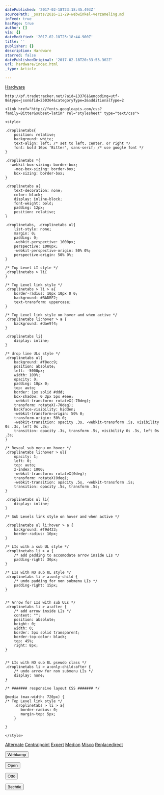 ```yaml
---
datePublished: '2017-02-18T23:18:45.493Z'
sourcePath: _posts/2016-11-29-webwinkel-verzameling.md
inFeed: true
hasPage: true
author: []
via: {}
dateModified: '2017-02-18T23:18:44.900Z'
title: ''
publisher: {}
description: Hardware
starred: false
datePublishedOriginal: '2017-02-18T20:33:53.302Z'
url: hardware/index.html
_type: Article

---
```

[Hardware][0]

    http://pf.tradetracker.net/?aid=133761&encoding=utf-8&type=json&fid=250364&categoryType=2&additionalType=2

    <link href="http://fonts.googleapis.com/css?family=Bitter&subset=latin" rel="stylesheet" type="text/css">
    
    <style>
    
    .droplinetabs{
        position: relative;
        background: white;
        text-align: left; /* set to left, center, or right */
        font: bold 16px 'Bitter', sans-serif; /* use google font */
    }
    
    .droplinetabs *{
      -webkit-box-sizing: border-box;
    	-moz-box-sizing: border-box;
    	box-sizing: border-box;
    }
    
    .droplinetabs a{
        text-decoration: none;
        color: black;
        display: inline-block;
        font-weight: bold;
        padding: 12px;
        position: relative;
    }
    
    .droplinetabs, .droplinetabs ul{
        list-style: none;
        margin: 0;
        padding: 0;
    	-webkit-perspective: 1000px;
    	perspective: 1000px;
        -webkit-perspective-origin: 50% 0%;
    	perspective-origin: 50% 0%;
    }
    
    /* Top Level LI style */
    .droplinetabs > li{
    }
    
    /* Top Level link style */
    .droplinetabs > li > a{
        border-radius: 10px 10px 0 0;
        background: #BADBF2;
        text-transform: uppercase;
    }
    
    /* Top Level link style on hover and when active */
    .droplinetabs li:hover > a {
        background: #dae9f4;
    }
    
    .droplinetabs li{
        display: inline;
    }
    
    /* drop line ULs style */
    .droplinetabs ul{
        background: #f8ecc9;
        position: absolute;
        left: -5000px;
        width: 100%;
        opacity: 0;
        padding: 10px 0;
        top: auto;
        border: 1px solid #ddd;
        box-shadow: 0 3px 5px #eee;
        -webkit-transform: rotateX(-70deg);
        transform: rotateX(-70deg);
        backface-visibility: hidden;
        -webkit-transform-origin: 50% 0;
        transform-origin: 50% 0;
        -webkit-transition: opacity .3s, -webkit-transform .5s, visibility 0s .3s, left 0s .3s;
        transition: opacity .3s, transform .5s, visibility 0s .3s, left 0s .3s;
    }
    
    /* Reveal sub menu on hover */
    .droplinetabs li:hover > ul{
        opacity: 1;
        left: 0;
        top: auto;
        z-index: 1000;
        -webkit-transform: rotateX(0deg);
        transform: rotateX(0deg);
        -webkit-transition: opacity .5s, -webkit-transform .5s;
        transition: opacity .5s, transform .5s;
    }
    
    .droplinetabs ul li{
        display: inline;
    }
    
    /* Sub Levels link style on hover and when active */
    
    .droplinetabs ul li:hover > a {
        background: #f9d423;
        border-radius: 10px;
    }
    
    /* LIs with a sub UL style */
    .droplinetabs li > a {
        /* add padding to accomodate arrow inside LIs */
        padding-right: 30px;
    }
    
    /* LIs with NO sub UL style */
    .droplinetabs li > a:only-child {
        /* undo padding for non submenu LIs */
        padding-right: 15px;
    }
    
    
    /* Arrow for LIs with sub ULs */
    .droplinetabs li > a:after {
        /* add arrow inside LIs */
        content: "";
        position: absolute;
        height: 0;
        width: 0;
        border: 5px solid transparent;
        border-top-color: black;
        top: 45%;
        right: 8px;
    }
    
    
    /* LIs with NO sub UL pseudo class */
    .droplinetabs li > a:only-child:after {
        /* undo arrow for non submenu LIs */
        display: none;
    }
    
    /* ####### responsive layout CSS ####### */
    
    @media (max-width: 720px) {
    /* Top Level link style */
        .droplinetabs > li > a{
           border-radius: 0;
           margin-top: 5px;
        }
        
    }
    
    </style>
    

[Alternate][1]
[Centralpoint][2]
[Expert][3]
[Medion][4]
[Misco][5]
[Replacedirect][6]

<button data-role="cta" style="">Wehkamp</button>

<button data-role="cta" style="">Open</button>

<button data-role="cta" style="">Otto</button>

<button data-role="cta" style="">Bechtle</button>



[0]: https://thegrid.ai/nederlandse-webwinkels/software "Software"
[1]: http://www.alternate.nl/tt/?tt=904_22575_133761_Alternate&r=
[2]: http://www.centralpoint.nl/tracker/index.php?tt=534_680575_88325_&r=
[3]: http://tc.tradetracker.net/?c=5515&m=187261&a=133761&r=&u=
[4]: http://tc.tradetracker.net/?c=3452&m=893025&a=133761&r=&u=
[5]: http://tc.tradetracker.net/?c=5917&m=1001612&a=88590&r=&u=
[6]: http://www.replacedirect.nl/page/startExternal/?tt=4825_935388_133761_&r=